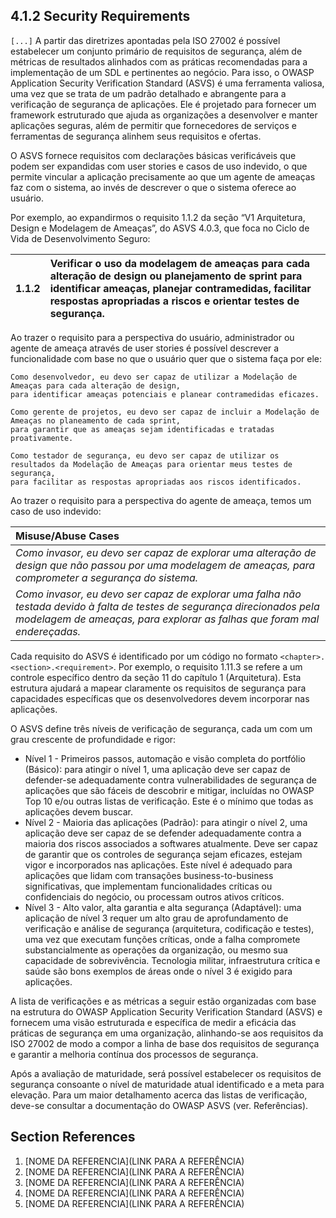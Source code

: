 ## 4.1.2 Security Requirements <!-- lembre-se que há o conjunto de requisitos de segurança provenientes dos SLC e da conformidade, e os requisitos de segurança específicos de cada projeto levantados durante a modelação de ameaças. Isso deve ficar muito bem marcado -->

`[...]` A partir das diretrizes apontadas pela ISO 27002 é possível estabelecer um conjunto primário de requisitos de segurança, além de métricas de resultados alinhados com as práticas recomendadas para a implementação de um SDL e pertinentes ao negócio. Para isso, o OWASP Application Security Verification Standard (ASVS) é uma ferramenta valiosa, uma vez que se trata de um padrão detalhado e abrangente para a verificação de segurança de aplicações. Ele é projetado para fornecer um framework estruturado que ajuda as organizações a desenvolver e manter aplicações seguras, além de permitir que fornecedores de serviços e ferramentas de segurança alinhem seus requisitos e ofertas.

O ASVS fornece requisitos com declarações básicas verificáveis que podem ser expandidas com user stories e casos de uso indevido,  o que permite vincular a aplicação precisamente ao que um agente de ameaças faz com o sistema, ao invés de descrever o que o sistema oferece ao usuário.  

Por exemplo, ao expandirmos o requisito 1.1.2 da seção “V1 Arquitetura, Design e Modelagem de Ameaças”, do ASVS 4.0.3, que foca no Ciclo de Vida de Desenvolvimento Seguro:

| 1.1.2       | Verificar o uso da modelagem de ameaças para cada alteração de design ou planejamento de sprint para identificar ameaças, planejar contramedidas, facilitar respostas apropriadas a riscos e orientar testes de segurança.     |
| ------------- |:-------------|

Ao trazer o requisito para a perspectiva do usuário, administrador ou agente de ameaça através de user stories é possível descrever a funcionalidade com base no que o usuário quer que o sistema faça por ele:

```
Como desenvolvedor, eu devo ser capaz de utilizar a Modelação de Ameaças para cada alteração de design, 
para identificar ameaças potenciais e planear contramedidas eficazes.

Como gerente de projetos, eu devo ser capaz de incluir a Modelação de Ameaças no planeamento de cada sprint, 
para garantir que as ameaças sejam identificadas e tratadas proativamente.

Como testador de segurança, eu devo ser capaz de utilizar os resultados da Modelação de Ameaças para orientar meus testes de segurança, 
para facilitar as respostas apropriadas aos riscos identificados.
```

Ao trazer o requisito para a perspectiva do agente de ameaça, temos um caso de uso indevido:

| Misuse/Abuse Cases  |
| :-------------|
| *Como invasor, eu devo ser capaz de explorar uma alteração de design que não passou por uma modelagem de ameaças, para comprometer a segurança do sistema.*   |
| *Como invasor, eu devo ser capaz de explorar uma falha não testada devido à falta de testes de segurança direcionados pela modelagem de ameaças, para explorar as falhas que foram mal endereçadas.*  |

Cada requisito do ASVS é identificado por um código no formato `<chapter>.<section>.<requirement>`. Por exemplo, o requisito 1.11.3 se refere a um controle específico dentro da seção 11 do capítulo 1 (Arquitetura). Esta estrutura ajudará a mapear claramente os requisitos de segurança para capacidades específicas que os desenvolvedores devem incorporar nas aplicações.

O ASVS define três níveis de verificação de segurança, cada um com um grau crescente de profundidade e rigor:

* Nível 1 - Primeiros passos, automação e visão completa do portfólio (Básico): para atingir o nível 1, uma aplicação deve ser capaz de defender-se adequadamente contra vulnerabilidades de segurança de aplicações que são fáceis de descobrir e mitigar, incluídas no OWASP Top 10 e/ou outras listas de verificação. Este é o mínimo que todas as aplicações devem buscar.
* Nível 2 - Maioria das aplicações (Padrão): para atingir o nível 2, uma aplicação deve ser capaz de se defender adequadamente contra a maioria dos riscos associados a softwares atualmente. Deve ser capaz de garantir que os controles de segurança sejam eficazes, estejam vigor e incorporados nas aplicações. Este nível é adequado para aplicações que lidam com transações business-to-business significativas, que implementam funcionalidades críticas ou confidenciais do negócio, ou processam outros ativos críticos.
* Nível 3 - Alto valor, alta garantia e alta segurança (Adaptável): uma aplicação de nível 3 requer um alto grau de aprofundamento de verificação e análise de segurança (arquitetura, codificação e testes), uma vez que executam funções críticas, onde a falha compromete substancialmente as operações da organização, ou mesmo sua capacidade de sobrevivência. Tecnologia militar, infraestrutura crítica e saúde são bons exemplos de áreas onde o nível 3 é exigido para aplicações.

A lista de verificações e as métricas a seguir estão organizadas com base na estrutura do OWASP Application Security Verification Standard (ASVS) e fornecem uma visão estruturada e específica de medir a eficácia das práticas de segurança em uma organização, alinhando-se aos requisitos da ISO 27002 de modo a compor a linha de base dos requisitos de segurança e garantir a melhoria contínua dos processos de segurança. 

Após a avaliação de maturidade, será possível estabelecer os requisitos de segurança consoante o nível de maturidade atual identificado e a meta para elevação. Para um maior detalhamento acerca das listas de verificação, deve-se consultar a documentação do OWASP ASVS (ver. Referências).

## Section References

1. <a name="ref-?"></a>[NOME DA REFERENCIA](LINK PARA A REFERÊNCIA) <!-- REF-? -->
2. <a name="ref-?"></a>[NOME DA REFERENCIA](LINK PARA A REFERÊNCIA) <!-- REF-? -->
3. <a name="ref-?"></a>[NOME DA REFERENCIA](LINK PARA A REFERÊNCIA) <!-- REF-? -->
4. <a name="ref-?"></a>[NOME DA REFERENCIA](LINK PARA A REFERÊNCIA) <!-- REF-? -->
5. <a name="ref-?"></a>[NOME DA REFERENCIA](LINK PARA A REFERÊNCIA) <!-- REF-? -->